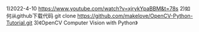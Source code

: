 1)2022-4-10 https://www.youtube.com/watch?v=xjrykYpaBBM&t=78s
2)如何从github下载代码
  git clone https://github.com/makelove/OpenCV-Python-Tutorial.git
3)《OpenCV Computer Vision with Python》
